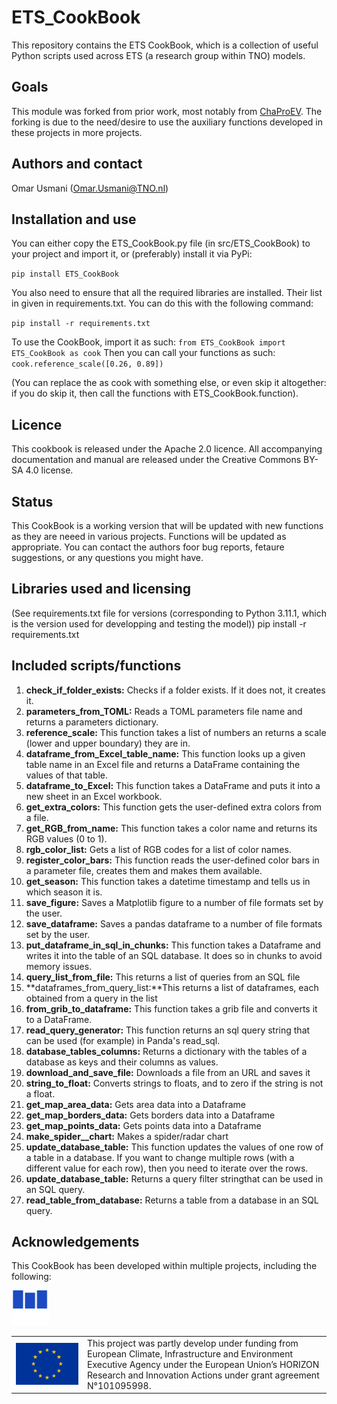 # **ETS_CookBook**




This repository contains the ETS CookBook, which is a collection of useful
Python scripts used across ETS (a research group within TNO) models.


## Goals 
This module was forked from prior work,
most notably from [ChaProEV](https://github.com/TNO/ChaProEV).
The forking is due to the need/desire to use the auxiliary functions developed
in these projects in more projects. 


## Authors and contact
Omar Usmani (Omar.Usmani@TNO.nl)

## Installation and use
You can either copy the ETS_CookBook.py file (in src/ETS_CookBook) to your
project and import it, or (preferably) install it via PyPi:

``
pip install ETS_CookBook
``

You also need to ensure that all the required libraries are installed. Their
list in given in requirements.txt.
You can do this with the following command:

``
pip install -r requirements.txt
``

To use the CookBook, import it as such:
``
from ETS_CookBook import ETS_CookBook as cook
``
Then you can call your functions as such:
``
cook.reference_scale([0.26, 0.89])
``

(You can replace the as cook with something else, or even skip it altogether:
if you do skip it, then call the functions with ETS_CookBook.function).

## Licence

This cookbook is released under the Apache 2.0 licence.
All accompanying documentation and manual are released under the 
Creative Commons BY-SA 4.0 license.


## Status
This CookBook is a working version that will be updated with new functions
as they are neeed in various projects.
Functions will be updated as appropriate.
You can contact the authors foor bug reports, fetaure suggestions,
or any questions you might have.

## Libraries used and licensing
(See requirements.txt file for versions (corresponding to Python 3.11.1, which
is the version used for developping  and testing the model))
pip install -r requirements.txt

## Included scripts/functions



1. **check_if_folder_exists:** Checks if a folder exists.
    If it does not, it creates it.
2. **parameters_from_TOML:**  Reads a TOML parameters file name and returns
    a parameters dictionary.
3. **reference_scale:** This function takes a list of numbers an returns
    a scale (lower and upper boundary) they are in.
4. **dataframe_from_Excel_table_name:** This function looks up a given table
    name in an Excel file and returns a DataFrame containing the values of
    that table.
5. **dataframe_to_Excel:** This function takes a DataFrame and puts it into
    a new sheet in an Excel workbook.
6. **get_extra_colors:** This function gets the user-defined extra colors
    from a file.
7. **get_RGB_from_name:** This function takes a color name and returns
    its RGB values (0 to 1).
8. **rgb_color_list:** Gets a list of RGB codes for a list of color names.
9. **register_color_bars:** This function reads the user-defined color bars
    in a parameter file, creates them and makes them available.
10. **get_season:** This function takes a datetime timestamp and tells us
    in which season it is.
11. **save_figure:** Saves a Matplotlib figure to a number of file formats set
    by the user.
12. **save_dataframe:** Saves a pandas dataframe to a number of file formats
    set by the user.
13. **put_dataframe_in_sql_in_chunks:** This function takes a Dataframe and
    writes it into the table of an SQL database.
    It does so in chunks to avoid memory issues.
14. **query_list_from_file:** This returns a list of queries from an SQL file
15. **dataframes_from_query_list:**This returns a list of dataframes,
    each obtained from a query in the list
16. **from_grib_to_dataframe:**
This function takes a grib file and converts it to a DataFrame.
17. **read_query_generator:** This function returns an sql query string that
    can be used (for example) in Panda's read_sql.
18. **database_tables_columns:** Returns a dictionary with the tables of a
    database as keys and their columns as values.
19. **download_and_save_file:** Downloads a file from an URL and saves it
20. **string_to_float:** Converts strings to floats,
    and to zero if the string is not a float.
21. **get_map_area_data:** Gets area data into a Dataframe
22. **get_map_borders_data:** Gets borders data into a Dataframe
23. **get_map_points_data:** Gets points data into a Dataframe
24. **make_spider__chart:** Makes a spider/radar chart
25. **update_database_table:**
    This function updates the values
    of one row of a table in a database.
    If you want to change multiple rows (with
    a different value for each row), then you need to iterate over the rows.
26. **update_database_table:** Returns a query filter stringthat can be used
in an SQL query.
27. **read_table_from_database:** Returns a table from a database
in an SQL query.

## Acknowledgements
This CookBook has been developed within multiple projects,
including the following:





<table width=500px frame="none">
<tr>
<td valign="middle" width=100px>
<img src=eu-emblem-low-res.jpg alt="EU emblem" width=100%></td>
<img src=MOPO_logo_main.svg width = 12%>
<td valign="middle">This project was partly develop under funding from 
European Climate, 
Infrastructure and Environment Executive Agency under the European Union’s 
HORIZON Research and Innovation Actions under grant agreement N°101095998.</td>
<tr>
</table>


